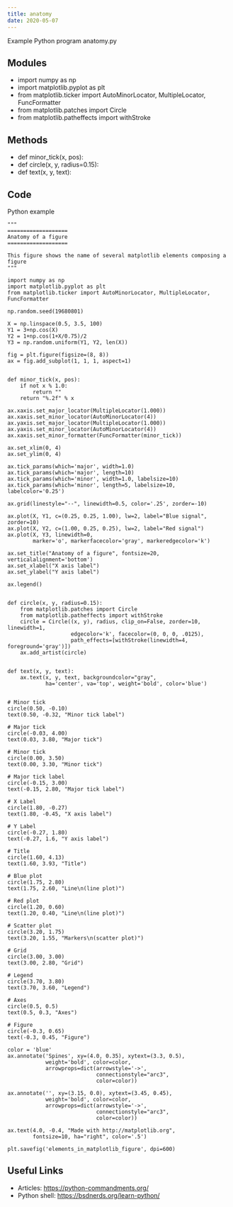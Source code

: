 ```yaml
---
title: anatomy
date: 2020-05-07
---
```

Example Python program anatomy.py

## Modules

* import numpy as np
* import matplotlib.pyplot as plt
* from matplotlib.ticker import AutoMinorLocator, MultipleLocator, FuncFormatter
* from matplotlib.patches import Circle
* from matplotlib.patheffects import withStroke

## Methods

* def minor_tick(x, pos):
* def circle(x, y, radius=0.15):
* def text(x, y, text):

## Code

Python example

    """
    ===================
    Anatomy of a figure
    ===================
    
    This figure shows the name of several matplotlib elements composing a figure
    """
    
    import numpy as np
    import matplotlib.pyplot as plt
    from matplotlib.ticker import AutoMinorLocator, MultipleLocator, FuncFormatter
    
    np.random.seed(19680801)
    
    X = np.linspace(0.5, 3.5, 100)
    Y1 = 3+np.cos(X)
    Y2 = 1+np.cos(1+X/0.75)/2
    Y3 = np.random.uniform(Y1, Y2, len(X))
    
    fig = plt.figure(figsize=(8, 8))
    ax = fig.add_subplot(1, 1, 1, aspect=1)
    
    
    def minor_tick(x, pos):
        if not x % 1.0:
            return ""
        return "%.2f" % x
    
    ax.xaxis.set_major_locator(MultipleLocator(1.000))
    ax.xaxis.set_minor_locator(AutoMinorLocator(4))
    ax.yaxis.set_major_locator(MultipleLocator(1.000))
    ax.yaxis.set_minor_locator(AutoMinorLocator(4))
    ax.xaxis.set_minor_formatter(FuncFormatter(minor_tick))
    
    ax.set_xlim(0, 4)
    ax.set_ylim(0, 4)
    
    ax.tick_params(which='major', width=1.0)
    ax.tick_params(which='major', length=10)
    ax.tick_params(which='minor', width=1.0, labelsize=10)
    ax.tick_params(which='minor', length=5, labelsize=10, labelcolor='0.25')
    
    ax.grid(linestyle="--", linewidth=0.5, color='.25', zorder=-10)
    
    ax.plot(X, Y1, c=(0.25, 0.25, 1.00), lw=2, label="Blue signal", zorder=10)
    ax.plot(X, Y2, c=(1.00, 0.25, 0.25), lw=2, label="Red signal")
    ax.plot(X, Y3, linewidth=0,
            marker='o', markerfacecolor='gray', markeredgecolor='k')
    
    ax.set_title("Anatomy of a figure", fontsize=20, verticalalignment='bottom')
    ax.set_xlabel("X axis label")
    ax.set_ylabel("Y axis label")
    
    ax.legend()
    
    
    def circle(x, y, radius=0.15):
        from matplotlib.patches import Circle
        from matplotlib.patheffects import withStroke
        circle = Circle((x, y), radius, clip_on=False, zorder=10, linewidth=1,
                        edgecolor='k', facecolor=(0, 0, 0, .0125),
                        path_effects=[withStroke(linewidth=4, foreground='gray')])
        ax.add_artist(circle)
    
    
    def text(x, y, text):
        ax.text(x, y, text, backgroundcolor="gray",
                ha='center', va='top', weight='bold', color='blue')
    
    
    # Minor tick
    circle(0.50, -0.10)
    text(0.50, -0.32, "Minor tick label")
    
    # Major tick
    circle(-0.03, 4.00)
    text(0.03, 3.80, "Major tick")
    
    # Minor tick
    circle(0.00, 3.50)
    text(0.00, 3.30, "Minor tick")
    
    # Major tick label
    circle(-0.15, 3.00)
    text(-0.15, 2.80, "Major tick label")
    
    # X Label
    circle(1.80, -0.27)
    text(1.80, -0.45, "X axis label")
    
    # Y Label
    circle(-0.27, 1.80)
    text(-0.27, 1.6, "Y axis label")
    
    # Title
    circle(1.60, 4.13)
    text(1.60, 3.93, "Title")
    
    # Blue plot
    circle(1.75, 2.80)
    text(1.75, 2.60, "Line\n(line plot)")
    
    # Red plot
    circle(1.20, 0.60)
    text(1.20, 0.40, "Line\n(line plot)")
    
    # Scatter plot
    circle(3.20, 1.75)
    text(3.20, 1.55, "Markers\n(scatter plot)")
    
    # Grid
    circle(3.00, 3.00)
    text(3.00, 2.80, "Grid")
    
    # Legend
    circle(3.70, 3.80)
    text(3.70, 3.60, "Legend")
    
    # Axes
    circle(0.5, 0.5)
    text(0.5, 0.3, "Axes")
    
    # Figure
    circle(-0.3, 0.65)
    text(-0.3, 0.45, "Figure")
    
    color = 'blue'
    ax.annotate('Spines', xy=(4.0, 0.35), xytext=(3.3, 0.5),
                weight='bold', color=color,
                arrowprops=dict(arrowstyle='->',
                                connectionstyle="arc3",
                                color=color))
    
    ax.annotate('', xy=(3.15, 0.0), xytext=(3.45, 0.45),
                weight='bold', color=color,
                arrowprops=dict(arrowstyle='->',
                                connectionstyle="arc3",
                                color=color))
    
    ax.text(4.0, -0.4, "Made with http://matplotlib.org",
            fontsize=10, ha="right", color='.5')
    
    plt.savefig('elements_in_matplotlib_figure', dpi=600)
    

## Useful Links

- Articles: https://python-commandments.org/
- Python shell: https://bsdnerds.org/learn-python/
